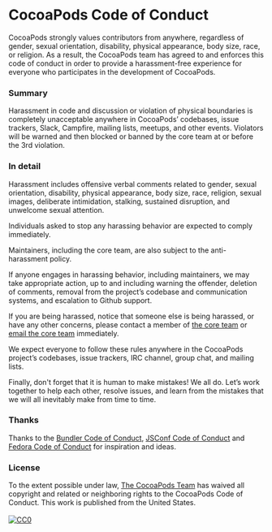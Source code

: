 # CocoaPods Code of Conduct

CocoaPods strongly values contributors from anywhere, regardless of gender, sexual orientation, disability, physical appearance, body size, race, or religion. As a result, the CocoaPods team has agreed to and enforces this code of conduct in order to provide a harassment-free experience for everyone who participates in the development of CocoaPods.

### Summary

Harassment in code and discussion or violation of physical boundaries is completely unacceptable anywhere in CocoaPods’ codebases, issue trackers, Slack, Campfire, mailing lists, meetups, and other events. Violators will be warned and then blocked or banned by the core team at or before the 3rd violation.

### In detail

Harassment includes offensive verbal comments related to gender, sexual orientation, disability, physical appearance, body size, race, religion, sexual images, deliberate intimidation, stalking, sustained disruption, and unwelcome sexual attention.

Individuals asked to stop any harassing behavior are expected to comply immediately.

Maintainers, including the core team, are also subject to the anti-harassment policy.

If anyone engages in harassing behavior, including maintainers, we may take appropriate action, up to and including warning the offender, deletion of comments, removal from the project’s codebase and communication systems, and escalation to Github support.

If you are being harassed, notice that someone else is being harassed, or have any other concerns, please contact a member of [the core team](http://cocoapods.org/about) or [email the core team](mailto:info@cocoapods.org) immediately.

We expect everyone to follow these rules anywhere in the CocoaPods project’s codebases, issue trackers, IRC channel, group chat, and mailing lists.

Finally, don't forget that it is human to make mistakes! We all do. Let’s work together to help each other, resolve issues, and learn from the mistakes that we will all inevitably make from time to time.

### Thanks

Thanks to the [Bundler Code of Conduct](https://github.com/bundler/bundler/blob/e3ce14f5ecd9b729338435c8689553ef209d83aa/CODE_OF_CONDUCT.md), [JSConf Code of Conduct](http://jsconf.com/codeofconduct.html) and [Fedora Code of Conduct](http://fedoraproject.org/code-of-conduct) for inspiration and ideas.

### License

<p class="license" xmlns:dct="http://purl.org/dc/terms/" xmlns:vcard="http://www.w3.org/2001/vcard-rdf/3.0#">
  To the extent possible under law, <a rel="dct:publisher" href="http://cocoapods.org/about">The CocoaPods Team</a> has waived all copyright and related or neighboring rights to the <span property="dct:title">CocoaPods Code of Conduct</span>. This work is published from the <span property="vcard:Country" datatype="dct:ISO3166" content="US" about="http://cocoapods.org">United States.</span>
  <br>
  <br>
  <a rel="license" href="http://creativecommons.org/publicdomain/zero/1.0/">
    <img src="http://i.creativecommons.org/p/zero/1.0/88x31.png" style="border-style: none;" alt="CC0">
  </a>
</p>
